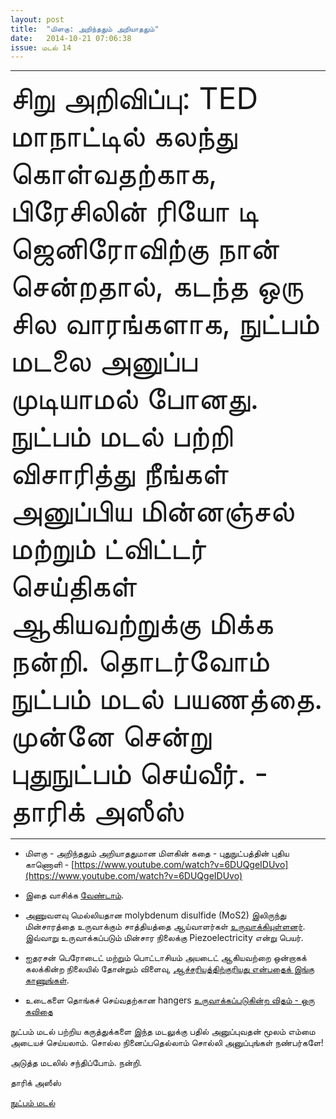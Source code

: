 ```yaml
---
layout: post
title:  "மிளகு: அறிந்ததும் அறியாததும்"
date:   2014-10-21 07:06:38
issue: மடல் 14
---
```


<hr/>

<font size="10px">சிறு அறிவிப்பு: TED மாநாட்டில் கலந்து கொள்வதற்காக, பிரேசிலின் ரியோ டி ஜெனிரோவிற்கு நான் சென்றதால், கடந்த ஒரு சில வாரங்களாக, நுட்பம் மடலை அனுப்ப முடியாமல் போனது. நுட்பம் மடல் பற்றி விசாரித்து நீங்கள் அனுப்பிய மின்னஞ்சல் மற்றும் ட்விட்டர் செய்திகள் ஆகியவற்றுக்கு மிக்க நன்றி. தொடர்வோம் நுட்பம் மடல் பயணத்தை. முன்னே சென்று புதுநுட்பம் செய்வீர். - தாரிக் அஸீஸ்
</font><hr/>

- மிளகு - அறிந்ததும் அறியாததுமான மிளகின் கதை - புதுநுட்பத்தின் புதிய காணொளி - [https://www.youtube.com/watch?v=6DUQgeIDUvo](https://www.youtube.com/watch?v=6DUQgeIDUvo)

- இதை வாசிக்க [வேண்டாம்](http://niram.wordpress.com/2014/09/12/do-not-read-this/).

- அணுவளவு மெல்லியதான molybdenum disulfide (MoS2) இலிருந்து மின்சாரத்தை உருவாக்கும் சாத்தியத்தை ஆய்வாளர்கள் [உருவாக்கியுள்ளனர்](http://www.gtresearchnews.gatech.edu/researchers-develop-worlds-thinnest-electric-generator/). இவ்வாறு உருவாக்கப்படும் மின்சார நிலைக்கு Piezoelectricity என்று பெயர்.

- ஐதரசன் பெரோடைட் மற்றும் பொட்டாசியம் அயடைட் ஆகியவற்றை ஒன்றாகக் கலக்கின்ற நிலையில் தோன்றும் விளைவு, [ஆச்சரியத்திற்குரியது என்பதைக் இங்கு காணுங்கள்](http://i.imgur.com/VEknHnC.jpg). 

- உடைகளை தொங்கச் செய்வதற்கான hangers [உருவாக்கப்படுகின்ற விதம் - ஒரு கவிதை](http://i.imgur.com/2GmECoS.gifv)


நுட்பம் மடல் பற்றிய கருத்துக்களை இந்த மடலுக்கு பதில் அனுப்புவதன் மூலம் எம்மை அடையச் செய்யலாம். சொல்ல நினைப்பதெல்லாம் சொல்லி அனுப்புங்கள் நண்பர்களே!

அடுத்த மடலில் சந்திப்போம். நன்றி.

தாரிக் அஸீஸ்

[நுட்பம் மடல்](http://nutpam.org)